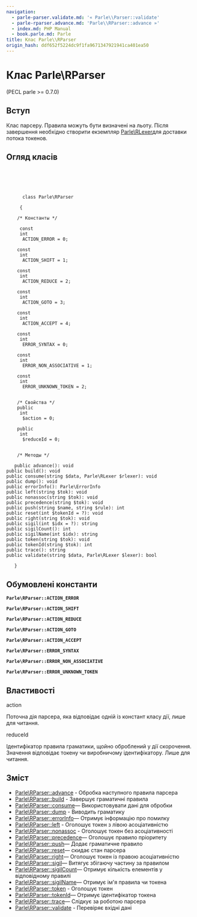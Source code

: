 ```yaml
---
navigation:
  - parle-parser.validate.md: '« Parle\\Parser::validate'
  - parle-rparser.advance.md: 'Parle\\RParser::advance »'
  - index.md: PHP Manual
  - book.parle.md: Parle
title: Клас Parle\\RParser
origin_hash: ddf652f5224dc9f1fa9671347921941ca401ea50
---
```

# Клас Parle\\RParser

(PECL parle >= 0.7.0)

## Вступ

Клас парсеру. Правила можуть бути визначені на льоту. Після завершення необхідно створити екземпляр [Parle\\RLexer](class.parle-rlexer.md)для доставки потока токенов.

## Огляд класів

```classsynopsis



    
     
      class Parle\RParser
     
     {

    /* Константы */
    
     const
     int
      ACTION_ERROR = 0;

    const
     int
      ACTION_SHIFT = 1;

    const
     int
      ACTION_REDUCE = 2;

    const
     int
      ACTION_GOTO = 3;

    const
     int
      ACTION_ACCEPT = 4;

    const
     int
      ERROR_SYNTAX = 0;

    const
     int
      ERROR_NON_ASSOCIATIVE = 1;

    const
     int
      ERROR_UNKNOWN_TOKEN = 2;


    /* Свойства */
    public
     int
      $action = 0;

    public
     int
      $reduceId = 0;


    /* Методы */
    
   public advance(): void
public build(): void
public consume(string $data, Parle\RLexer $rlexer): void
public dump(): void
public errorInfo(): Parle\ErrorInfo
public left(string $tok): void
public nonassoc(string $tok): void
public precedence(string $tok): void
public push(string $name, string $rule): int
public reset(int $tokenId = ?): void
public right(string $tok): void
public sigil(int $idx = ?): string
public sigilCount(): int
public sigilName(int $idx): string
public token(string $tok): void
public tokenId(string $tok): int
public trace(): string
public validate(string $data, Parle\RLexer $lexer): bool

   }
```

## Обумовлені константи

**`Parle\RParser::ACTION_ERROR`**

**`Parle\RParser::ACTION_SHIFT`**

**`Parle\RParser::ACTION_REDUCE`**

**`Parle\RParser::ACTION_GOTO`**

**`Parle\RParser::ACTION_ACCEPT`**

**`Parle\RParser::ERROR_SYNTAX`**

**`Parle\RParser::ERROR_NON_ASSOCIATIVE`**

**`Parle\RParser::ERROR_UNKNOWN_TOKEN`**

## Властивості

action

Поточна дія парсера, яка відповідає одній із констант класу дії, лише для читання.

reduceId

Ідентифікатор правила граматики, щойно оброблений у дії скорочення. Значення відповідає токену чи виробничому ідентифікатору. Лише для читання.

## Зміст

-   [Parle\\RParser::advance](parle-rparser.advance.md) \- Обробка наступного правила парсера
-   [Parle\\RParser::build](parle-rparser.build.md) \- Завершує граматичні правила
-   [Parle\\RParser::consume](parle-rparser.consume.md)— Використовувати дані для обробки
-   [Parle\\RParser::dump](parle-rparser.dump.md) \- Виводить граматику
-   [Parle\\RParser::errorInfo](parle-rparser.errorinfo.md)— Отримує інформацію про помилку
-   [Parle\\RParser::left](parle-rparser.left.md) \- Оголошує токен з лівою асоціативністю
-   [Parle\\RParser::nonassoc](parle-rparser.nonassoc.md) \- Оголошує токен без асоціативності
-   [Parle\\RParser::precedence](parle-rparser.precedence.md)— Оголошує правило пріоритету
-   [Parle\\RParser::push](parle-rparser.push.md)— Додає граматичне правило
-   [Parle\\RParser::reset](parle-rparser.reset.md)— скидає стан парсера
-   [Parle\\RParser::right](parle-rparser.right.md)— Оголошує токен із правою асоціативністю
-   [Parle\\RParser::sigil](parle-rparser.sigil.md)— Витягує збігаючу частину за правилом
-   [Parle\\RParser::sigilCount](parle-rparser.sigilcount.md)— Отримує кількість елементів у відповідному правилі
-   [Parle\\RParser::sigilName](parle-rparser.sigilname.md)— Отримує ім'я правила чи токена
-   [Parle\\RParser::token](parle-rparser.token.md) \- Оголошує токен
-   [Parle\\RParser::tokenId](parle-rparser.tokenid.md)— Отримує ідентифікатор токена
-   [Parle\\RParser::trace](parle-rparser.trace.md)— Слідкує за роботою парсера
-   [Parle\\RParser::validate](parle-rparser.validate.md) \- Перевіряє вхідні дані
